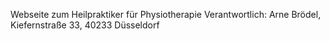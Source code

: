 Webseite zum Heilpraktiker für Physiotherapie
Verantwortlich: Arne Brödel, Kiefernstraße 33, 40233 Düsseldorf